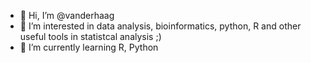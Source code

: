 - 👋 Hi, I’m @vanderhaag
- 👀 I’m interested in data analysis, bioinformatics, python, R and other useful tools in statistcal analysis ;)
- 🌱 I’m currently learning R, Python
<!---
vanderhaag/vanderhaag is a ✨ special ✨ repository because its `README.md` (this file) appears on your GitHub profile.
You can click the Preview link to take a look at your changes.
--->
